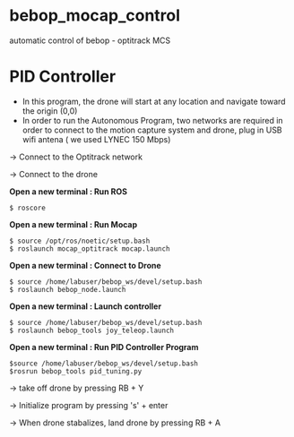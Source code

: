 # bebop_mocap_control
automatic control of bebop - optitrack MCS

# PID Controller 
* In this program, the drone will start at any location and navigate toward the origin (0,0) 
* In order to run the Autonomous Program, two networks are required in order to connect to the motion capture system and drone, plug in USB wifi antena ( we used LYNEC 150 Mbps)

-> Connect to the Optitrack network  

-> Connect to the drone

**Open a new terminal : Run ROS**

```
$ roscore
```
**Open a new terminal : Run Mocap** 

```
$ source /opt/ros/noetic/setup.bash
$ roslaunch mocap_optitrack mocap.launch
```
**Open a new terminal : Connect to Drone**

```
$ source /home/labuser/bebop_ws/devel/setup.bash
$ roslaunch bebop_node.launch
```
**Open a new terminal : Launch controller**

```
$ source /home/labuser/bebop_ws/devel/setup.bash
$ roslaunch bebop_tools joy_teleop.launch
```
**Open a new terminal : Run PID Controller Program**

```
$source /home/labuser/bebop_ws/devel/setup.bash
$rosrun bebop_tools pid_tuning.py
```
-> take off drone by pressing RB + Y

-> Initialize program by pressing 's' + enter 

-> When drone stabalizes, land drone by pressing RB + A
